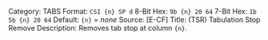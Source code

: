 Category: TABS
Format: `CSI {n} SP d`
8-Bit Hex: `9b {n} 20 64`
7-Bit Hex: `1b 5b {n} 20 64`
Default: `{n}` = *none*
Source: [E-CF]
Title: (TSR) Tabulation Stop Remove
Description: Removes tab stop at column `{n}`.
